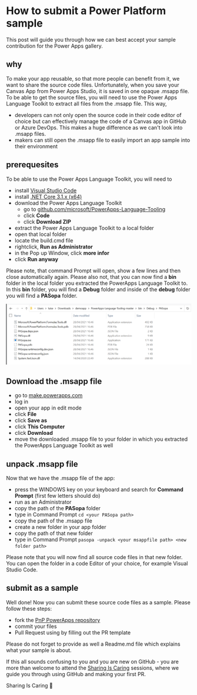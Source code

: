 # How to submit a Power Platform sample

This post will guide you through how we can best accept your sample contribution for the Power Apps gallery. 

## why

To make your app reusable, so that more people can benefit from it, we want to share the source code files. Unfortunately, when you save your Canvas App from Power Apps Studio, it is saved in one opaque .msapp file. To be able to get the source files, you will need to use the Power Apps Language Toolkit to extract all files from the .msapp file. This way, 

* developers can not only open the source code in their code editor of choice but can effectively manage the code of a Canvas app in GitHub or Azure DevOps. This makes a huge difference as we can't look into .msapp files. 
* makers can still open the .msapp file to easily import an app sample into their environment

## prerequesites

To be able to use the Power Apps Language Toolkit, you will need to 

* install [Visual Studio Code](https://code.visualstudio.com/)
* install [.NET Core 3.1.x (x64)](https://dotnet.microsoft.com/download/dotnet-core/3.1)
* download the Power Apps Language Toolkit
  * go to [github.com/microsoft/PowerApps-Language-Tooling](https://github.com/microsoft/PowerApps-Language-Tooling)
  * click **Code** 
  * click **Download ZIP**
* extract the Power Apps Language Toolkit to a local folder
* open that local folder
* locate the build.cmd file
* rightclick, **Run as Administrator**
* in the Pop up Window, click **more infor**
* click **Run anyway**

Please note, that command Prompt will open, show a few lines and then close automatically again. 
Please also not, that you can now find a **bin** folder in the local folder you extracted the PowerApps Language Toolkit to. In this **bin** folder, you will find a **Debug** folder and inside of the **debug** folder you will find a **PASopa** folder. 

![folder structure](/media/sourcecode/PASopa-folder.png)

## Download the .msapp file

* go to [make.powerapps.com](https://make.powerapps.com)
* log in
* open your app in edit mode
* click **File**
* click **Save as**
* click **This Computer**
* click **Download**
* move the downloaded .msapp file to your folder in which you extracted the PowerApps Language Toolkit as well 

## unpack .msapp file

Now that we have the .msapp file of the app:

* press the WINDOWS key on your keyboard and search for **Command Prompt** (first few letters should do)
* run as an Administrator
* copy the path of the **PASopa** folder
* type in Command Prompt `cd <your PASopa path>`
* copy the path of the .msapp file
* create a new folder in your app folder
* copy the path of that new folder
* type in Command Prompt `pasopa -unpack <your msappfile path> <new folder path>`

Please note that you will now find all source code files in that new folder. You can open the folder in a code Editor of your choice, for example Visual Studio Code. 

## submit as a sample

Well done! Now you can submit these source code files as a sample. Please follow these steps: 

* fork the [PnP PowerApps repository](https://github.com/pnp/powerapps-samples)
* commit your files
* Pull Request using by filling out the PR template

Please do not forget to provide as well a Readme.md file which explains what your sample is about. 

If this all sounds confusing to you and you are new on GitHub - you are more than welcome to attend the [Sharing Is Caring](https://pnp.github.io/sharing-is-caring/) sessions, where we guide you through using GitHub and making your first PR. 

Sharing Is Caring 💖
